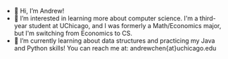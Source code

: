 - 👋 Hi, I’m Andrew!
- 👀 I’m interested in learning more about computer science. I'm a third-year student at UChicago, and I was formerly a Math/Economics major, but I'm switching from Economics to CS. 
- 🌱 I’m currently learning about data structures and practicing my Java and Python skills!
You can reach me at: andrewchen{at}uchicago.edu

<!---
achen1210/achen1210 is a ✨ special ✨ repository because its `README.md` (this file) appears on your GitHub profile.
You can click the Preview link to take a look at your changes.
--->

